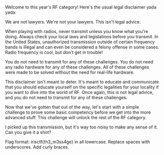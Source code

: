 Welcome to this year's RF category! Here's the usual legal disclaimer yada yada:

 

We are not lawyers. We're not your lawyers. This isn't legal advice.

 

When playing with radios, never transmit unless you know what you're doing. Always check your local laws and legislations before you transmit. In the United States, unauthorized transmission outside of certain frequency bands is illegal and can even be considered a felony offense in some cases. Radio frequency is cool, but don't get in trouble!

 

You do not need to transmit for any of these challenges. You do not need any radio hardware for any of these challenges. All of these challenges were made to be solved without the need for real-life hardware.

 

This disclaimer isn't meant to deter. It's meant to educate and communicate that you should educate yourself on the specific legalities for your locality if you want to dive into the world of RF. Once again, this is not legal advice, and you do not need to transmit for any of these challenges.

 

Now that we've gotten that out of the way, let's start with a simple challenge to prove some basic competency before we get into the more advanced stuff. This challenge will unlock the rest of the RF category.

 

I picked up this transmission, but it's way too noisy to make any sense of it. Can you give it a shot?

 

Flag format: irisctf{th3_m3ss4ge} in all lowercase. Replace spaces with underscores. Add curly braces.

